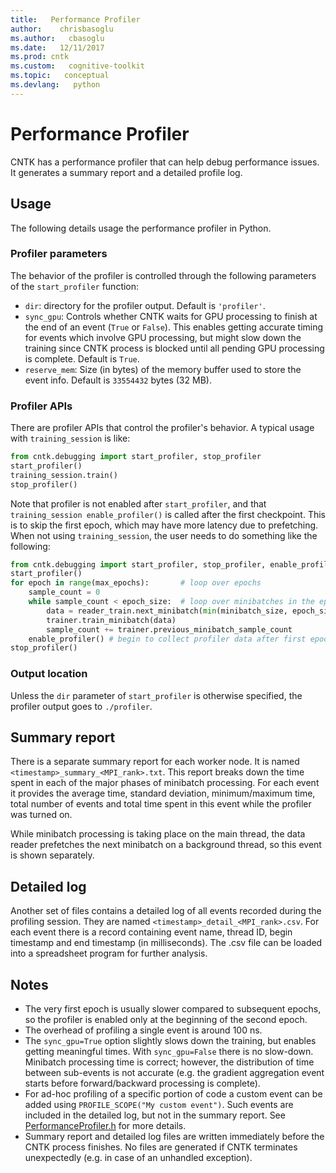 ```yaml
---
title:   Performance Profiler
author:    chrisbasoglu
ms.author:   cbasoglu
ms.date:   12/11/2017
ms.prod: cntk
ms.custom:   cognitive-toolkit
ms.topic:   conceptual
ms.devlang:   python
---
```


# Performance Profiler


CNTK has a performance profiler that can help debug performance issues. It generates a summary report and a detailed profile log.

## Usage
The following details usage the performance profiler in Python.

### Profiler parameters
The behavior of the profiler is controlled through the following parameters of the `start_profiler` function:
* `dir`: directory for the profiler output. Default is `'profiler'`.
* `sync_gpu`: Controls whether CNTK waits for GPU processing to finish at the end of an event (`True` or `False`). 
This enables getting accurate timing for events which involve GPU processing, but might slow down the training since CNTK process
is blocked until all pending GPU processing is complete. Default is `True`.
* `reserve_mem`: Size (in bytes) of the memory buffer used to store the event info. Default is `33554432` bytes (32 MB).
    
### Profiler APIs

There are profiler APIs that control the profiler's behavior. A typical usage with `training_session` is like:

```Python
from cntk.debugging import start_profiler, stop_profiler
start_profiler()
training_session.train()
stop_profiler()
```

Note that profiler is not enabled after `start_profiler`, and that `training_session enable_profiler()` is called after the first checkpoint. This is to skip the first epoch, which may have more latency due to prefetching. When not using `training_session`, the user needs to do something like the following:

```Python
from cntk.debugging import start_profiler, stop_profiler, enable_profiler
start_profiler()        
for epoch in range(max_epochs):       # loop over epochs
    sample_count = 0
    while sample_count < epoch_size:  # loop over minibatches in the epoch
        data = reader_train.next_minibatch(min(minibatch_size, epoch_size-sample_count), input_map=input_map) # fetch minibatch.
        trainer.train_minibatch(data)                                   # update model with it
        sample_count += trainer.previous_minibatch_sample_count         # count samples processed so far
    enable_profiler() # begin to collect profiler data after first epoch
stop_profiler()
```    

### Output location
Unless the `dir` parameter of `start_profiler` is otherwise specified, the profiler output goes to `./profiler`.

## Summary report

There is a separate summary report for each worker node. It is named `<timestamp>_summary_<MPI_rank>.txt`. This report breaks down the time spent in each of the major phases of minibatch processing. For each event it provides the average time, standard deviation, minimum/maximum time, total number of events and total time spent in this event while the profiler was turned on.

While minibatch processing is taking place on the main thread, the data reader prefetches the next minibatch on a background thread, so this event is shown separately.

## Detailed log
Another set of files contains a detailed log of all events recorded during the profiling session. They are named `<timestamp>_detail_<MPI_rank>.csv`. For each event there is a record containing event name, thread ID, begin timestamp and end timestamp (in milliseconds). The .csv file can be loaded into a spreadsheet program for further analysis.

## Notes
* The very first epoch is usually slower compared to subsequent epochs, so the profiler is enabled only at the beginning of the second epoch.
* The overhead of profiling a single event is around 100 ns.
* The `sync_gpu=True` option slightly slows down the training, but enables getting meaningful times. With `sync_gpu=False` there is no slow-down. Minibatch processing time is correct; however, the distribution of time between sub-events is not accurate (e.g. the gradient aggregation event starts before forward/backward processing is complete).
* For ad-hoc profiling of a specific portion of code a custom event can be added using `PROFILE_SCOPE("My custom event")`. Such events are included in the detailed log, but not in the summary report. See [PerformanceProfiler.h](https://github.com/Microsoft/CNTK/tree/release/latest/Source/PerformanceProfilerDll/PerformanceProfiler.h) for more details.
* Summary report and detailed log files are written immediately before the CNTK process finishes. No files are generated if CNTK terminates unexpectedly (e.g. in case of an unhandled exception).
